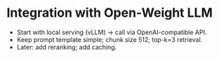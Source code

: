# Integration with Open-Weight LLM

- Start with local serving (vLLM) → call via OpenAI-compatible API.
- Keep prompt template simple; chunk size 512; top-k=3 retrieval.
- Later: add reranking; add caching.
